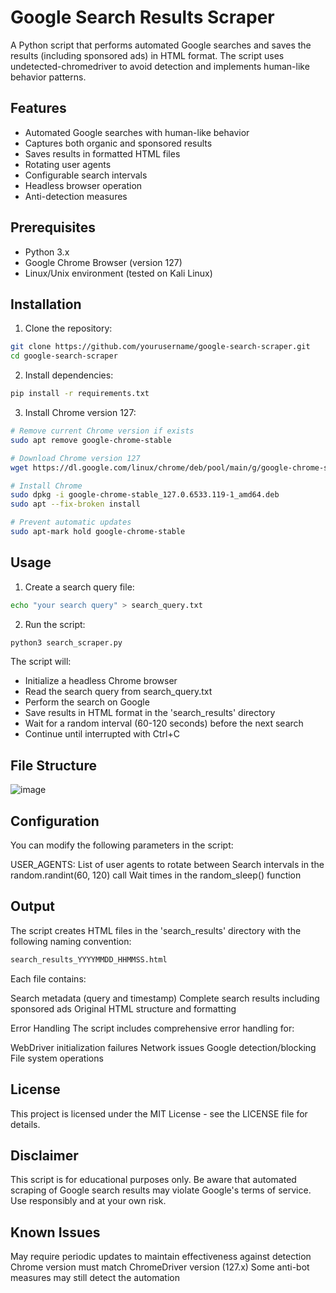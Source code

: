 # Google Search Results Scraper

A Python script that performs automated Google searches and saves the results (including sponsored ads) in HTML format. The script uses undetected-chromedriver to avoid detection and implements human-like behavior patterns.

## Features

- Automated Google searches with human-like behavior
- Captures both organic and sponsored results
- Saves results in formatted HTML files
- Rotating user agents
- Configurable search intervals
- Headless browser operation
- Anti-detection measures

## Prerequisites

- Python 3.x
- Google Chrome Browser (version 127)
- Linux/Unix environment (tested on Kali Linux)

## Installation

1. Clone the repository:
```bash
git clone https://github.com/yourusername/google-search-scraper.git
cd google-search-scraper
```

2. Install dependencies:
```bash
pip install -r requirements.txt
```

3. Install Chrome version 127:
```bash
# Remove current Chrome version if exists
sudo apt remove google-chrome-stable

# Download Chrome version 127
wget https://dl.google.com/linux/chrome/deb/pool/main/g/google-chrome-stable/google-chrome-stable_127.0.6533.119-1_amd64.deb

# Install Chrome
sudo dpkg -i google-chrome-stable_127.0.6533.119-1_amd64.deb
sudo apt --fix-broken install

# Prevent automatic updates
sudo apt-mark hold google-chrome-stable
```

## Usage
1. Create a search query file:
```bash
echo "your search query" > search_query.txt
```

2. Run the script:
```bash
python3 search_scraper.py
```
The script will:
- Initialize a headless Chrome browser
- Read the search query from search_query.txt
- Perform the search on Google
- Save results in HTML format in the 'search_results' directory
- Wait for a random interval (60-120 seconds) before the next search
- Continue until interrupted with Ctrl+C

## File Structure
![image](https://github.com/user-attachments/assets/8682c16a-2d00-4af5-9bff-6e6bae03920c)


## Configuration
You can modify the following parameters in the script:

USER_AGENTS: List of user agents to rotate between
Search intervals in the random.randint(60, 120) call
Wait times in the random_sleep() function

## Output
The script creates HTML files in the 'search_results' directory with the following naming convention:
```bash
search_results_YYYYMMDD_HHMMSS.html
```
Each file contains:

Search metadata (query and timestamp)
Complete search results including sponsored ads
Original HTML structure and formatting

Error Handling
The script includes comprehensive error handling for:

WebDriver initialization failures
Network issues
Google detection/blocking
File system operations

## License
This project is licensed under the MIT License - see the LICENSE file for details.

## Disclaimer
This script is for educational purposes only. Be aware that automated scraping of Google search results may violate Google's terms of service. Use responsibly and at your own risk.

## Known Issues
May require periodic updates to maintain effectiveness against detection
Chrome version must match ChromeDriver version (127.x)
Some anti-bot measures may still detect the automation
